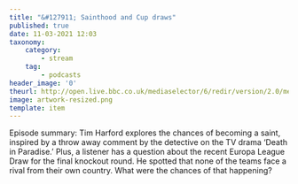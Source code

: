 ```yaml
---
title: "&#127911; Sainthood and Cup draws"
published: true
date: 11-03-2021 12:03
taxonomy:
    category:
        - stream
    tag:
        - podcasts
header_image: '0'
theurl: http://open.live.bbc.co.uk/mediaselector/6/redir/version/2.0/mediaset/audio-nondrm-download/proto/http/vpid/p098tqjf.mp3
image: artwork-resized.png
template: item
--- 
```

Episode summary: Tim Harford explores the chances of becoming a saint, inspired by a throw away comment by the detective on the TV drama ‘Death in Paradise.’ Plus, a listener has a question about the recent Europa League Draw for the final knockout round. He spotted that none of the teams face a rival from their own country. What were the chances of that happening?
